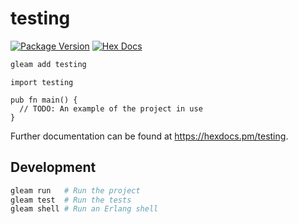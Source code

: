 # testing

[![Package Version](https://img.shields.io/hexpm/v/testing)](https://hex.pm/packages/testing)
[![Hex Docs](https://img.shields.io/badge/hex-docs-ffaff3)](https://hexdocs.pm/testing/)

```sh
gleam add testing
```
```gleam
import testing

pub fn main() {
  // TODO: An example of the project in use
}
```

Further documentation can be found at <https://hexdocs.pm/testing>.

## Development

```sh
gleam run   # Run the project
gleam test  # Run the tests
gleam shell # Run an Erlang shell
```
